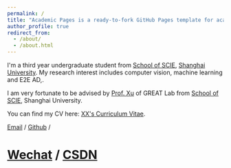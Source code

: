 ```yaml
---
permalink: /
title: "Academic Pages is a ready-to-fork GitHub Pages template for academic personal websites"
author_profile: true
redirect_from: 
  - /about/
  - /about.html
---
```


I'm a third year undergraduate student from [School of SCIE](https://scie.shu.edu.cn/), [Shanghai University](https://www.shu.edu.cn/). My research interest includes computer vision, machine learning and E2E AD,.

I am very fortunate to be advised by [Prof. Xu](https://www.xjtlu.edu.cn/zh/about/people/leadership/professor-shugong-xu) of GREAT Lab from [School of SCIE](https://scie.shu.edu.cn/), Shanghai University.

You can find my CV here: [XX's Curriculum Vitae](../assets/Curriculum_Vitae.pdf).

[Email](cjh1031901072@outlook.com) / [Github](https://github.com/ChaiJohn) / 
# [Wechat](../images/wechat.jpg) / [CSDN](https://blog.csdn.net/qd1813100174?spm=1000.2115.3001.5343)

